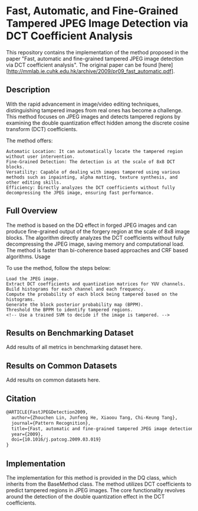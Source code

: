 # Fast, Automatic, and Fine-Grained Tampered JPEG Image Detection via DCT Coefficient Analysis

This repository contains the implementation of the method proposed in the paper "Fast, automatic and fine-grained tampered JPEG image detection via DCT coefficient analysis". The original paper can be found [here][http://mmlab.ie.cuhk.edu.hk/archive/2009/pr09_fast_automatic.pdf].
## Description

With the rapid advancement in image/video editing techniques, distinguishing tampered images from real ones has become a challenge. This method focuses on JPEG images and detects tampered regions by examining the double quantization effect hidden among the discrete cosine transform (DCT) coefficients.

The method offers:

    Automatic Location: It can automatically locate the tampered region without user intervention.
    Fine-Grained Detection: The detection is at the scale of 8x8 DCT blocks.
    Versatility: Capable of dealing with images tampered using various methods such as inpainting, alpha matting, texture synthesis, and other editing skills.
    Efficiency: Directly analyzes the DCT coefficients without fully decompressing the JPEG image, ensuring fast performance.

## Full Overview

The method is based on the DQ effect in forged JPEG images and can produce fine-grained output of the forgery region at the scale of 8x8 image blocks. The algorithm directly analyzes the DCT coefficients without fully decompressing the JPEG image, saving memory and computational load. The method is faster than bi-coherence based approaches and CRF based algorithms.
Usage

To use the method, follow the steps below:

    Load the JPEG image.
    Extract DCT coefficients and quantization matrices for YUV channels.
    Build histograms for each channel and each frequency.
    Compute the probability of each block being tampered based on the histograms.
    Generate the block posterior probability map (BPPM).
    Threshold the BPPM to identify tampered regions.
    <!-- Use a trained SVM to decide if the image is tampered. -->

## Results on Benchmarking Dataset

Add results of all metrics in benchmarking dataset here.
## Results on Common Datasets

Add results on common datasets here.
## Citation


```tex
@ARTICLE{FastJPEGDetection2009,
  author={Zhouchen Lin, Junfeng He, Xiaoou Tang, Chi-Keung Tang},
  journal={Pattern Recognition},
  title={Fast, automatic and fine-grained tampered JPEG image detection via DCT coefficient analysis},
  year={2009},
  doi={10.1016/j.patcog.2009.03.019}
}
```

## Implementation

The implementation for this method is provided in the DQ class, which inherits from the BaseMethod class. The method utilizes DCT coefficients to predict tampered regions in JPEG images. The core functionality revolves around the detection of the double quantization effect in the DCT coefficients.